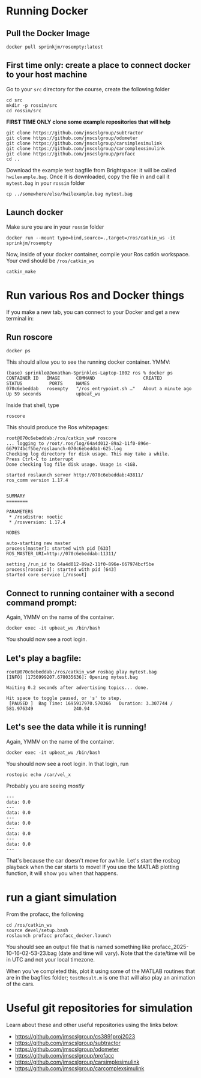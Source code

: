 # Running Docker

## Pull the Docker Image

```
docker pull sprinkjm/rosempty:latest
```

## First time only: create a place to connect docker to your host machine

Go to your `src` directory for the course, create the following folder

```
cd src
mkdir -p rossim/src
cd rossim/src
```

**FIRST TIME ONLY clone some example repositories that will help**

```
git clone https://github.com/jmscslgroup/subtractor
git clone https://github.com/jmscslgroup/odometer
git clone https://github.com/jmscslgroup/carsimplesimulink
git clone https://github.com/jmscslgroup/carcomplexsimulink
git clone https://github.com/jmscslgroup/profacc
cd ..
```
Download the example test bagfile from Brightspace: it will be called `hwilexample.bag`. Once it is downloaded, copy the file in and call it `mytest.bag` in your `rossim` folder

```
cp ../somewhere/else/hwilexample.bag mytest.bag
```

## Launch docker
Make sure you are in your `rossim` folder

```
docker run --mount type=bind,source=.,target=/ros/catkin_ws -it sprinkjm/rosempty
```

Now, inside of your docker container, compile your Ros catkin workspace. Your cwd should be `/ros/catkin_ws`

```
catkin_make
```

# Run various Ros and Docker things

If you make a new tab, you can connect to your Docker and get a new terminal in:

## Run roscore
```
docker ps
```
This should allow you to see the running docker container. YMMV:

```
(base) sprinkle@Jonathan-Sprinkles-Laptop-1802 ros % docker ps
CONTAINER ID   IMAGE      COMMAND                  CREATED              STATUS          PORTS     NAMES
070c6ebeddab   rosempty   "/ros_entrypoint.sh …"   About a minute ago   Up 59 seconds             upbeat_wu
```

Inside that shell, type

```
roscore
```

This should produce the Ros whitepages:

```
root@070c6ebeddab:/ros/catkin_ws# roscore
... logging to /root/.ros/log/64a4d012-89a2-11f0-896e-667974bcf5be/roslaunch-070c6ebeddab-625.log
Checking log directory for disk usage. This may take a while.
Press Ctrl-C to interrupt
Done checking log file disk usage. Usage is <1GB.

started roslaunch server http://070c6ebeddab:43811/
ros_comm version 1.17.4


SUMMARY
========

PARAMETERS
 * /rosdistro: noetic
 * /rosversion: 1.17.4

NODES

auto-starting new master
process[master]: started with pid [633]
ROS_MASTER_URI=http://070c6ebeddab:11311/

setting /run_id to 64a4d012-89a2-11f0-896e-667974bcf5be
process[rosout-1]: started with pid [643]
started core service [/rosout]

```

## Connect to running container with a second command prompt:

Again, YMMV on the name of the container.
```
docker exec -it upbeat_wu /bin/bash
```

You should now see a root login. 

## Let's play a bagfile:

```
root@070c6ebeddab:/ros/catkin_ws# rosbag play mytest.bag 
[INFO] [1756999207.678035636]: Opening mytest.bag

Waiting 0.2 seconds after advertising topics... done.

Hit space to toggle paused, or 's' to step.
 [PAUSED ]  Bag Time: 1695917970.570366   Duration: 3.307744 / 581.976349               240.94 

```

## Let's see the data while it is running!

 Again, YMMV on the name of the container.
 ```
 docker exec -it upbeat_wu /bin/bash
 ```

 You should now see a root login. In that login, run
 
 ```
 rostopic echo /car/vel_x
 ```
 
 Probably you are seeing *mostly* 
 ```
 ---
 data: 0.0
 ---
 data: 0.0
 ---
 data: 0.0
 ---
 data: 0.0
 ---
 data: 0.0
 ---
```

That's because the car doesn't move for awhile. Let's start the rosbag playback when the car starts to move! If you use the MATLAB plotting function, it will show you when that happens.
 
# run a giant simulation
 
From the profacc, the following

```
cd /ros/catkin_ws
source devel/setup.bash
roslaunch profacc profacc_docker.launch
```

You should see an output file that is named something like profacc_2025-10-16-02-53-23.bag (date and time will vary). Note that the date/time will be in UTC and not your local timezone.

When you've completed this, plot it using some of the MATLAB routines that are in the bagfiles folder; `testResult.m` is one that will also play an animation of the cars.

# Useful git repositories for simulation

Learn about these and other useful repositories using the links below.

* https://github.com/jmscslgroup/cs3891proj2023
* https://github.com/jmscslgroup/subtractor
* https://github.com/jmscslgroup/odometer
* https://github.com/jmscslgroup/profacc
* https://github.com/jmscslgroup/carsimplesimulink
* https://github.com/jmscslgroup/carcomplexsimulink

